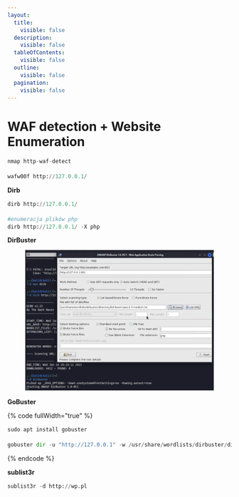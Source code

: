 ```yaml
---
layout:
  title:
    visible: false
  description:
    visible: false
  tableOfContents:
    visible: false
  outline:
    visible: false
  pagination:
    visible: false
---
```


# WAF detection + Website Enumeration

```python
nmap http-waf-detect

wafw00f http://127.0.0.1/
```

**Dirb**

```python
dirb http://127.0.0.1/

#enumeracja plików php
dirb http://127.0.0.1/ -X php
```

**DirBuster**

<div data-full-width="true">

<figure><img src=".gitbook/assets/1 (22).jpg" alt=""><figcaption></figcaption></figure>

</div>

**GoBuster**

{% code fullWidth="true" %}
```python
sudo apt install gobuster

gobuster dir -u "http://127.0.0.1" -w /usr/share/wordlists/dirbuster/directory-list-2.3-medium.txt -x php
```
{% endcode %}

**sublist3r**

```python
sublist3r -d http://wp.pl
```
